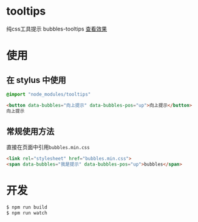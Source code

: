 # tooltips

纯css工具提示  bubbles-tooltips [查看效果](http://xurui3762791.github.io/tooltips/)

# 使用

## 在 stylus 中使用

```css
@import "node_modules/tooltips"
```


```html
<button data-bubbles="向上提示" data-bubbles-pos="up">向上提示</button>
向上提示
```

## 常规使用方法

直接在页面中引用`bubbles.min.css`

```html
<link rel="stylesheet" href="bubbles.min.css">
<span data-bubbles="我是提示" data-bubbles-pos="up">bubbles</span>
```


# 开发 

```bash
$ npm run build
$ npm run watch
```

